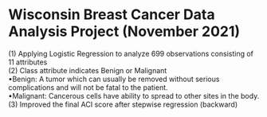 # Wisconsin Breast Cancer Data Analysis Project (November 2021)
(1) Applying Logistic Regression to analyze 699 observations consisting of 11 attributes <br>
(2) Class attribute indicates Benign or Malignant <br>
▪Benign: A tumor which can usually be removed without serious complications and will not be fatal to the patient. <br>
▪Malignant: Cancerous cells have ability to spread to other sites in the body. <br>
(3) Improved the final ACI score after stepwise regression (backward) <br>
